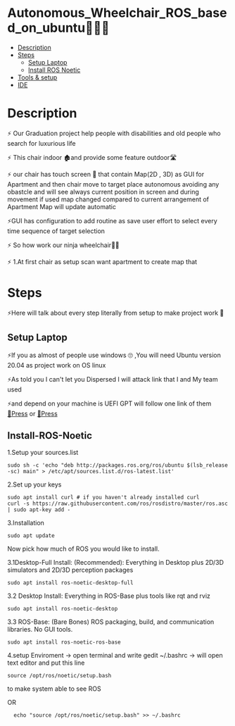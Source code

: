 # Autonomous_Wheelchair_ROS_based_on_ubuntu🦼🤖🔥

- [Description](#Description)
- [Steps](#Steps)
  - [Setup Laptop](#Setup-laptop)  
  - [Install ROS Noetic](#Install-ROS-Noetic)
- [Tools & setup](#Tools-&-setup)
- [IDE](#IDE)


# Description
<p> ⚡ Our Graduation project help people with disabilities and old people who search for luxurious life </p>
<p> ⚡ This chair indoor 🏚and provide some feature outdoor🛣 </p>
<p> ⚡ our chair has touch screen 📱 that contain Map(2D , 3D) as GUI for Apartment and then chair move to target place autonomous avoiding any obastcle and will see always current position in screen and during movement if used map changed compared to current arrangement of Apartment Map will update automatic   </p>
<p> ⚡GUI has configuration to add routine as save user effort to select every time sequence of target selection </p>
<p> ⚡ So how work our ninja wheelchair🐱‍👤  </p>
<p> ⚡ 1.At first chair as setup scan want apartment to create map that 
  
# Steps
<p>⚡Here will talk about every step literally from setup to make project work 🤩</p>

## Setup Laptop
<p> ⚡If you as almost of people use windows 🙄 ,You will need Ubuntu version 20.04 as project work on OS linux </p>
<p> ⚡As told you I can't let you Dispersed I will attack link that I and My team used  </p>
<p> ⚡and depend on your machine is  UEFI  GPT will follow one link of them <a href="https://www.youtube.com/watch?v=aKKdiqVHNqw" >🔗Press</a> or <a href="https://www.youtube.com/watch?v=-iSAyiicyQY&t=18s" >🔗Press</a> </p>

## Install-ROS-Noetic

<p> 1.Setup your sources.list

```console 
sudo sh -c 'echo "deb http://packages.ros.org/ros/ubuntu $(lsb_release -sc) main" > /etc/apt/sources.list.d/ros-latest.list'
```

<p> 2.Set up your keys

```console 
sudo apt install curl # if you haven't already installed curl
curl -s https://raw.githubusercontent.com/ros/rosdistro/master/ros.asc | sudo apt-key add -
```

<p> 3.Installation

```conole 
sudo apt update
```

<p>Now pick how much of ROS you would like to install.
<p> 3.1Desktop-Full Install: (Recommended): Everything in Desktop plus 2D/3D simulators and 2D/3D perception packages

```console
sudo apt install ros-noetic-desktop-full
```

<p> 3.2 Desktop Install: Everything in ROS-Base plus tools like rqt and rviz

```console
sudo apt install ros-noetic-desktop
```

<p> 3.3 ROS-Base: (Bare Bones) ROS packaging, build, and communication libraries. No GUI tools.

```console
sudo apt install ros-noetic-ros-base
```
  
<p> 4.setup Enviroment -> open terminal and write gedit ~/.bashrc -> will open text editor and put this line 
  
  ```console 
  source /opt/ros/noetic/setup.bash
  ```
  
  <p> to make system able to see ROS 
    
  OR 
    
  ```console 
    echo "source /opt/ros/noetic/setup.bash" >> ~/.bashrc
  ```
 
 
 
